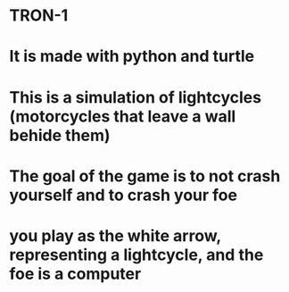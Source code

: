 # TRON-1
# It is made with python and turtle
# This is a simulation of lightcycles (motorcycles that leave a wall behide them)
# The goal of the game is to not crash yourself and to crash your foe

# you play as the white arrow, representing a lightcycle, and the foe is a computer
